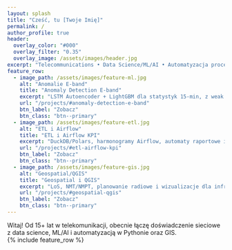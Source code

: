 ```yaml
---
layout: splash
title: "Cześć, tu [Twoje Imię]"
permalink: /
author_profile: true
header:
  overlay_color: "#000"
  overlay_filter: "0.35"
  overlay_image: /assets/images/header.jpg
excerpt: "Telecommunications • Data Science/ML/AI • Automatyzacja procesów • GIS"
feature_row:
  - image_path: /assets/images/feature-ml.jpg
    alt: "Anomalie E-band"
    title: "Anomaly Detection E-band"
    excerpt: "LSTM Autoencoder + LightGBM dla statystyk 15‑min, z weak labels i separacją wpływu pogody."
    url: "/projects/#anomaly-detection-e-band"
    btn_label: "Zobacz"
    btn_class: "btn--primary"
  - image_path: /assets/images/feature-etl.jpg
    alt: "ETL i Airflow"
    title: "ETL i Airflow KPI"
    excerpt: "DuckDB/Polars, harmonogramy Airflow, automaty raportowe i integracje danych."
    url: "/projects/#etl-airflow-kpi"
    btn_label: "Zobacz"
    btn_class: "btn--primary"
  - image_path: /assets/images/feature-gis.jpg
    alt: "Geospatial/QGIS"
    title: "Geospatial i QGIS"
    excerpt: "LoS, NMT/NMPT, planowanie radiowe i wizualizacje dla infrastruktury."
    url: "/projects/#geospatial-qgis"
    btn_label: "Zobacz"
    btn_class: "btn--primary"
---
```


Witaj! Od 15+ lat w telekomunikacji, obecnie łączę doświadczenie sieciowe z data science, ML/AI i automatyzacją w Pythonie oraz GIS.  
{% include feature_row %}
